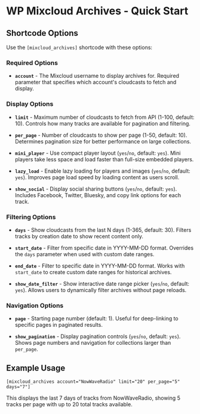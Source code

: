 # WP Mixcloud Archives - Quick Start

## Shortcode Options

Use the `[mixcloud_archives]` shortcode with these options:

### Required Options

- **`account`** - The Mixcloud username to display archives for. Required parameter that specifies which account's cloudcasts to fetch and display.

### Display Options

- **`limit`** - Maximum number of cloudcasts to fetch from API (1-100, default: 10). Controls how many tracks are available for pagination and filtering.

- **`per_page`** - Number of cloudcasts to show per page (1-50, default: 10). Determines pagination size for better performance on large collections.

- **`mini_player`** - Use compact player layout (`yes`/`no`, default: `yes`). Mini players take less space and load faster than full-size embedded players.

- **`lazy_load`** - Enable lazy loading for players and images (`yes`/`no`, default: `yes`). Improves page load speed by loading content as users scroll.

- **`show_social`** - Display social sharing buttons (`yes`/`no`, default: `yes`). Includes Facebook, Twitter, Bluesky, and copy link options for each track.

### Filtering Options

- **`days`** - Show cloudcasts from the last N days (1-365, default: 30). Filters tracks by creation date to show recent content only.

- **`start_date`** - Filter from specific date in YYYY-MM-DD format. Overrides the `days` parameter when used with custom date ranges.

- **`end_date`** - Filter to specific date in YYYY-MM-DD format. Works with `start_date` to create custom date ranges for historical archives.

- **`show_date_filter`** - Show interactive date range picker (`yes`/`no`, default: `yes`). Allows users to dynamically filter archives without page reloads.

### Navigation Options

- **`page`** - Starting page number (default: 1). Useful for deep-linking to specific pages in paginated results.

- **`show_pagination`** - Display pagination controls (`yes`/`no`, default: `yes`). Shows page numbers and navigation for collections larger than `per_page`.

## Example Usage

```
[mixcloud_archives account="NowWaveRadio" limit="20" per_page="5" days="7"]
```

This displays the last 7 days of tracks from NowWaveRadio, showing 5 tracks per page with up to 20 total tracks available.